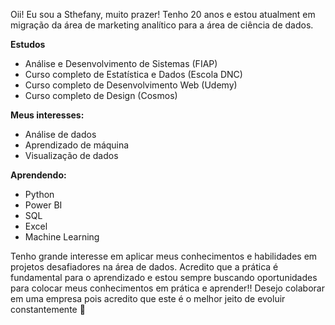Oii! Eu sou a Sthefany, muito prazer! Tenho 20 anos e estou atualment em migração da área de marketing analítico para a área de ciência de dados.

**Estudos**
- Análise e Desenvolvimento de Sistemas (FIAP)
- Curso completo de Estatística e Dados (Escola DNC)
- Curso completo de Desenvolvimento Web (Udemy)
- Curso completo de Design (Cosmos)

**Meus interesses:**
- Análise de dados
- Aprendizado de máquina
- Visualização de dados
  
**Aprendendo:**
- Python
- Power BI
- SQL
- Excel
- Machine Learning

Tenho grande interesse em aplicar meus conhecimentos e habilidades em projetos desafiadores na área de dados. Acredito que a prática é fundamental para o aprendizado e estou sempre buscando oportunidades para colocar meus conhecimentos em prática e aprender!! Desejo colaborar em uma empresa pois acredito que este é o melhor jeito de evoluir constantemente 🚀
